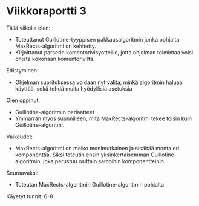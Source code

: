 Viikkoraportti 3
================

Tällä viikolla olen:
  * Toteuttanut Guillotine-tyyppisen pakkausalgoritmin jonka pohjalta MaxRects-algoritmi on kehitetty.
  * Kirjoittanut parserin komentorivisyötteille, jotta ohjelman toimintaa voisi ohjata kokonaan komentoriviltä.
  
Edistyminen:
  * Ohjelman suorituksessa voidaan nyt valita, minkä algoritmin haluaa käyttää, sekä tehdä muita hyödyllisiä asetuksia
  
Olen oppinut:
  * Guillotine-algoritmin periaatteet
  * Ymmärrän myös suunnilleen, mitä MaxRects-algoritmi tekee toisin kuin Guillotine-algoritmi.
  
Vaikeudet:
  * MaxRects-algoritmi on melko monimutkainen ja sisältää monta eri komponenttia. Siksi toteutin ensin yksinkertaisemman Guillotine-algoritmin, joka perustuu osittain samoihin komponentteihin.
  
Seuraavaksi:
  * Toteutan MaxRects-algoritmin Guillotine-algoritmin pohjalta
  
Käyetyt tunnit: 6-8